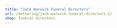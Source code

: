 ```yaml
---
title: "Jack Warwick Funeral Directors"
url: /kettering/jack-warwick-funeral-directors-2/
shop: funeral directors
---
```

